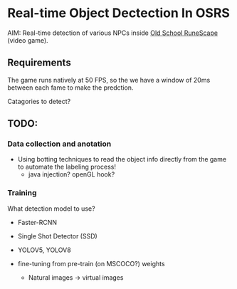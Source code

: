 # Real-time Object Dectection In OSRS

AIM: Real-time detection of various NPCs inside [Old School RuneScape](https://www.oldschool.runescape.com/) (video game). 

## Requirements 

The game runs natively at 50 FPS, so the we have a window of 20ms between each fame to make the predction. 

Catagories to detect?


## TODO:

### Data collection and anotation
- Using botting techniques to read the object info directly from the game to automate the labeling process!
    - java injection? openGL hook? 

### Training 

What detection model to use? 
  - Faster-RCNN
  - Single Shot Detector (SSD)
  - YOLOV5, YOLOV8

  - fine-tuning from pre-train (on MSCOCO?) weights
    - Natural images -> virtual images   



